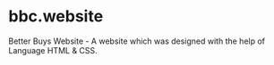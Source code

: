 # bbc.website
Better Buys Website - A website which was designed with the help of Language HTML & CSS.  

